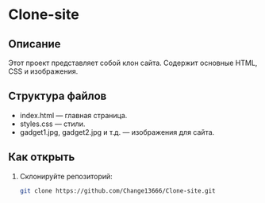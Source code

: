 # Clone-site

## Описание
Этот проект представляет собой клон сайта. Содержит основные HTML, CSS и изображения.

## Структура файлов
- index.html — главная страница.
- styles.css — стили.
- gadget1.jpg, gadget2.jpg и т.д. — изображения для сайта.

## Как открыть
1. Склонируйте репозиторий: 
   ```bash
   git clone https://github.com/Change13666/Clone-site.git
